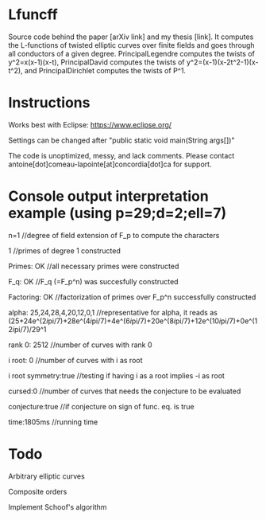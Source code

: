 # Lfuncff
Source code behind the paper [arXiv link] and my thesis [link]. It computes the L-functions of twisted elliptic curves over finite fields and goes through all conductors of a given degree. PrincipalLegendre computes the twists of y^2=x(x-1)(x-t), PrincipalDavid computes the twists of y^2=(x-1)(x-2t^2-1)(x-t^2), and PrincipalDirichlet computes the twists of P^1.

# Instructions
Works best with Eclipse: https://www.eclipse.org/

Settings can be changed after "public static void main(String args[])"

The code is unoptimized, messy, and lack comments. Please contact antoine[dot]comeau-lapointe[at]concordia[dot]ca for support.

# Console output interpretation example (using p=29;d=2;ell=7)
n=1                              //degree of field extension of F_p to compute the characters

1                                //primes of degree 1 constructed

Primes: OK                       //all necessary primes were constructed

F_q: OK                          //F_q (=F_p^n) was succesfully constructed

Factoring: OK                    //factorization of primes over F_p^n successfully constructed

alpha: 25,24,28,4,20,12,0,1      //representative for alpha, it reads as (25+24e^(2*i*pi/7)+28e^(4*i*pi/7)+4e^(6*i*pi/7)+20e^(8*i*pi/7)+12e^(10*i*pi/7)+0e^(12*i*pi/7)/29^1

rank 0: 2512                     //number of curves with rank 0

i root: 0                        //number of curves with i as root

i root symmetry:true             //testing if having i as a root implies -i as root

cursed:0                         //number of curves that needs the conjecture to be evaluated

conjecture:true                  //if conjecture on sign of func. eq. is true

time:1805ms                      //running time

# Todo
Arbitrary elliptic curves

Composite orders

Implement Schoof's algorithm
